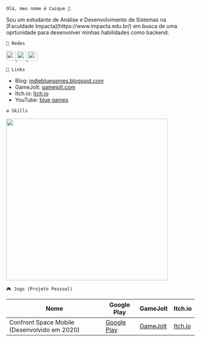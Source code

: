 `Olá, meu nome é Caique 👋`
<p>Sou um estudante de Análise e Desenvolvimento de Sistemas na [Faculdade Impacta](https://www.impacta.edu.br/) em busca de uma oprtunidade para desenvolver minhas habilidades como backend.</p>

`📱 Redes`

<p>
  <a href="https://www.linkedin.com/in/sergio-caique-da-silva/">
    <img src="https://skillicons.dev/icons?i=linkedin" width='25'/>
  </a>
  <a href="https://github.com/bluee-bluue">
    <img src="https://skillicons.dev/icons?i=github" width='25'/>
  </a>
  <a href="https://instagram.com/bluee_bluue">
    <img src="https://skillicons.dev/icons?i=instagram" width='25'/>
  </a>
</p>

`🔗 Links`

- Blog: [indiebluegames.blogspot.com](https://indiebluegames.blogspot.com/)
- GameJolt: [gamejolt.com](https://gamejolt.com/@blu3_g4m3s)
- Itch.io: [Itch.io](https://blue-games-oficial.itch.io/)
- YouTube: [blue games](https://www.youtube.com/channel/UC7RBW1cUeQ_0JoPA5qVA50w)

`⚙️ Skills`

<p>
    <img src="https://skillicons.dev/icons?i=python,flask,postman,git,github,vscode,docker,pycharm,html,css,java,kotlin,androidstudio,dart,flutter,net,javascript,spring,mysql,blender,unity,unrealengine,gamemakerstudio" style="width:27rem;"/>
</p>

`🎮 Jogo (Projeto Pessoal)`

| Nome | Google Play | GameJolt | Itch.io |
|-----------|---------|----------|---------|
| Confront Space Mobile (Desenvolvido em 2020) | [Google Play](https://play.google.com/store/apps/details?id=com.BlueGames.ConfrontSpaceMobile) | [GameJolt](https://gamejolt.com/games/confrontspacemobile/500906) | [Itch.io](https://blue-games-oficial.itch.io/confront-space-mobile) |

